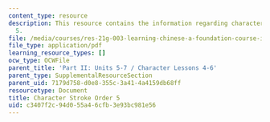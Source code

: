 ```yaml
---
content_type: resource
description: This resource contains the information regarding character stroke order
  5.
file: /media/courses/res-21g-003-learning-chinese-a-foundation-course-in-mandarin-spring-2011/c3407f2c94d055a46cfb3e93bc981e56_MITRES_21G_003S11_stroke05.pdf
file_type: application/pdf
learning_resource_types: []
ocw_type: OCWFile
parent_title: 'Part II: Units 5-7 / Character Lessons 4-6'
parent_type: SupplementalResourceSection
parent_uid: 7179d758-d0e8-355c-3a41-4a4159db68ff
resourcetype: Document
title: Character Stroke Order 5
uid: c3407f2c-94d0-55a4-6cfb-3e93bc981e56
---
```

